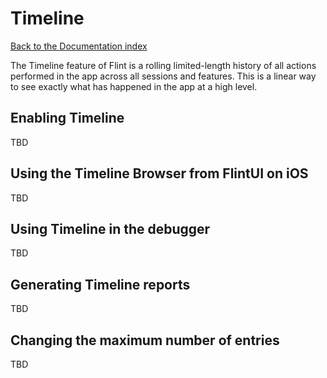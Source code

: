 # Timeline

[Back to the Documentation index](../index.md)

The Timeline feature of Flint is a rolling limited-length history of all actions performed in the app across all sessions and features. This is a linear way to see exactly what has happened in the app at a high level.

## Enabling Timeline

TBD

## Using the Timeline Browser from FlintUI on iOS

TBD

## Using Timeline in the debugger

TBD

## Generating Timeline reports

TBD

## Changing the maximum number of entries

TBD

